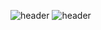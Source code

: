 ![header](https://capsule-render.vercel.app/api?type=rect&height=90&text=:Hello%20World!&color=20232A&fontColor=fff&fontAlign=28&fontAlignY=55&customColorList=0,2,2,5,30&animation=blinking)
![header](https://capsule-render.vercel.app/api?type=rect&height=90&text=:Hello%20World!%E2%80%8B%7C&color=20232A&fontColor=fff&fontAlign=28&fontAlignY=55&animation=blinking)
